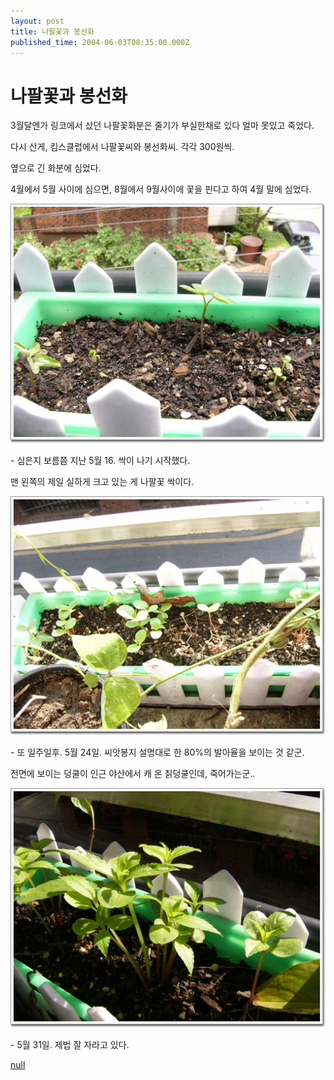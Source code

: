 ```yaml
---
layout: post
title: 나팔꽃과 봉선화
published_time: 2004-06-03T08:35:00.000Z
---
```


# 나팔꽃과 봉선화


3월달엔가 링코에서 샀던 나팔꽃화분은 줄기가 부실한채로 있다 얼마 못있고 죽었다.

다시 산게, 킴스클럽에서 나팔꽃씨와 봉선화씨. 각각 300원씩.

옆으로 긴 화분에 심었다.

4월에서 5월 사이에 심으면, 8월에서 9월사이에 꽃을 핀다고 하여 4월 말에 심었다.

![](../pds/200902/04/80/a0109780_4989792e69adb.jpg)

\- 심은지 보름쯤 지난 5월 16. 싹이 나기 시작했다.

맨 왼쪽의 제일 실하게 크고 있는 게 나팔꽃 싹이다.

![](../pds/200902/04/80/a0109780_4989792e800f0.jpg)

\- 또 일주일후. 5월 24일. 씨앗봉지 설명대로 한 80%의 발아율을 보이는 것 같군.

전면에 보이는 덩쿨이 인근 야산에서 캐 온 칡덩쿨인데, 죽어가는군..

![](../pds/200902/04/80/a0109780_4989792e913e5.jpg)

\- 5월 31일. 제법 잘 자라고 있다.

[null](../6166893.html#6166893_1)

